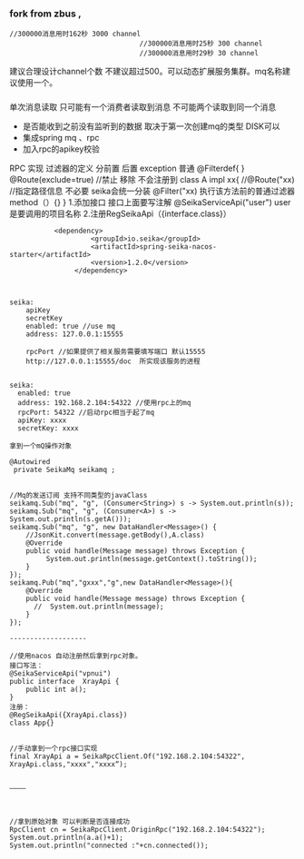 ### fork from zbus ,
	//300000消息用时162秒 3000 channel
									//300000消息用时25秒 300 channel
									//300000消息用时29秒 30 channel

建议合理设计channel个数 不建议超过500。可以动态扩展服务集群。mq名称建议使用一个。
###
单次消息读取 只可能有一个消费者读取到消息 不可能两个读取到同一个消息 
* 是否能收到之前没有监听到的数据 取决于第一次创建mq的类型 DISK可以
* 集成spring mq 、rpc 
* 加入rpc的apikey校验

RPC 实现
过滤器的定义  分前置 后置 exception 普通
@Filterdef{ }
@Route(exclude=true) //禁止 移除 不会注册到
class A impl xx{
    //@Route("xx) //指定路径信息 不必要 seika会统一分装
    @Filter("xx) 执行该方法前的普通过滤器
    method（）{}
}
1.添加接口 接口上面要写注解 @SeikaServiceApi("user") user是要调用的项目名称
2.注册RegSeikaApi（{interface.class}）

```
           <dependency>
                    <groupId>io.seika</groupId>
                    <artifactId>spring-seika-nacos-starter</artifactId>
                    <version>1.2.0</version>
                </dependency>
                
                
```
    seika:
        apiKey
        secretKey
        enabled: true //use mq 
        address: 127.0.0.1:15555
        
        rpcPort //如果提供了相关服务需要填写端口 默认15555 
        http://127.0.0.1:15555/doc  所实现该服务的进程
        




``` code example 

seika:
  enabled: true
  address: 192.168.2.104:54322 //使用rpc上的mq
  rpcPort: 54322 //启动rpc相当于起了mq
  apiKey: xxxx
  secretKey: xxxx

拿到一个mQ操作对象

@Autowired
 private SeikaMq seikamq ;


//Mq的发送订阅 支持不同类型的javaClass
seikamq.Sub("mq", "g", (Consumer<String>) s -> System.out.println(s));
seikamq.Sub("mq", "g", (Consumer<A>) s -> System.out.println(s.getA()));
seikamq.Sub("mq", "g", new DataHandler<Message>() {
    //JsonKit.convert(message.getBody(),A.class)
    @Override
    public void handle(Message message) throws Exception {
         System.out.println(message.getContext().toString());
    }
});
seikamq.Pub("mq","gxxx","g",new DataHandler<Message>(){
    @Override
    public void handle(Message message) throws Exception {
      //  System.out.println(message);
    }
});

-------------------

//使用nacos 自动注册然后拿到rpc对象。
接口写法：
@SeikaServiceApi("vpnui")
public interface  XrayApi {
    public int a();
}
注册：
@RegSeikaApi({XrayApi.class})
class App{}


//手动拿到一个rpc接口实现
final XrayApi a = SeikaRpcClient.Of("192.168.2.104:54322", XrayApi.class,"xxxx","xxxx“);


————



//拿到原始对象 可以判断是否连接成功
RpcClient cn = SeikaRpcClient.OriginRpc("192.168.2.104:54322");
System.out.println(a.a()+1);
System.out.println("connected :"+cn.connected());



```